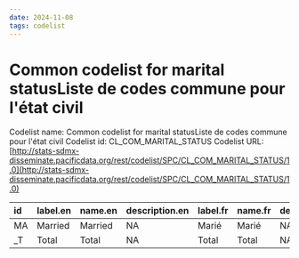 ```yaml
---
date: 2024-11-08
tags: codelist
---
```


# Common codelist for marital statusListe de codes commune pour l'état civil

Codelist name: Common codelist for marital statusListe de codes commune pour l'état civil
Codelist id: CL_COM_MARITAL_STATUS
Codelist URL: [http://stats-sdmx-disseminate.pacificdata.org/rest/codelist/SPC/CL_COM_MARITAL_STATUS/1.0](http://stats-sdmx-disseminate.pacificdata.org/rest/codelist/SPC/CL_COM_MARITAL_STATUS/1.0)

|id |label.en |name.en |description.en |label.fr |name.fr |description.fr |
|:--|:--------|:-------|:--------------|:--------|:-------|:--------------|
|MA |Married  |Married |NA             |Marié    |Marié   |NA             |
|_T |Total    |Total   |NA             |Total    |Total   |NA             |
